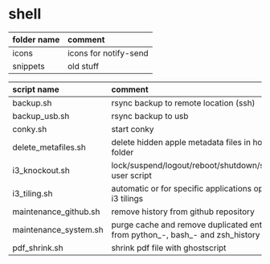 # shell

| folder name           | comment                                              |
| :-------------------- | :--------------------------------------------------- |
| icons                 | icons for notify-send                                |
| snippets              | old stuff                                            |

| script name           | comment                                                                                 |
| :-------------------- | :-------------------------------------------------------------------------------------- |
| backup.sh             | rsync backup to remote location (ssh)                                                   |
| backup_usb.sh         | rsync backup to usb                                                                     |
| conky.sh              | start conky                                                                             |
| delete_metafiles.sh   | delete hidden apple metadata files in home folder                                       |
| i3_knockout.sh        | lock/suspend/logout/reboot/shutdown/switch user script                                  |
| i3_tiling.sh          | automatic or for specific applications optimal i3 tilings                               |
| maintenance_github.sh | remove history from github repository                                                   |
| maintenance_system.sh | purge cache and remove duplicated entries from python_-, bash_- and zsh_history         |
| pdf_shrink.sh         | shrink pdf file with ghostscript                                                        |

